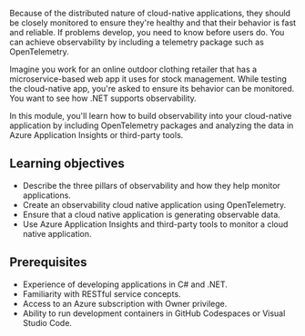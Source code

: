 Because of the distributed nature of cloud-native applications, they should be closely monitored to ensure they're healthy and that their behavior is fast and reliable. If problems develop, you need to know before users do. You can achieve observability by including a telemetry package such as OpenTelemetry.

Imagine you work for an online outdoor clothing retailer that has a microservice-based web app it uses for stock management. While testing the cloud-native app, you're asked to ensure its behavior can be monitored. You want to see how .NET supports observability.

In this module, you'll learn how to build observability into your cloud-native application by including OpenTelemetry packages and analyzing the data in Azure Application Insights or third-party tools.

## Learning objectives

- Describe the three pillars of observability and how they help monitor applications.
- Create an observability cloud native application using OpenTelemetry.
- Ensure that a cloud native application is generating observable data.
- Use Azure Application Insights and third-party tools to monitor a cloud native application.

## Prerequisites

- Experience of developing applications in C# and .NET.
- Familiarity with RESTful service concepts.
- Access to an Azure subscription with Owner privilege.
- Ability to run development containers in GitHub Codespaces or Visual Studio Code.
